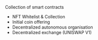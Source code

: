 Collection of smart contracts

- NFT Whitelist & Collection
- Initial coin offering
- Decentralized autonomous organisation
- Decentralized exchange (UNISWAP V1)